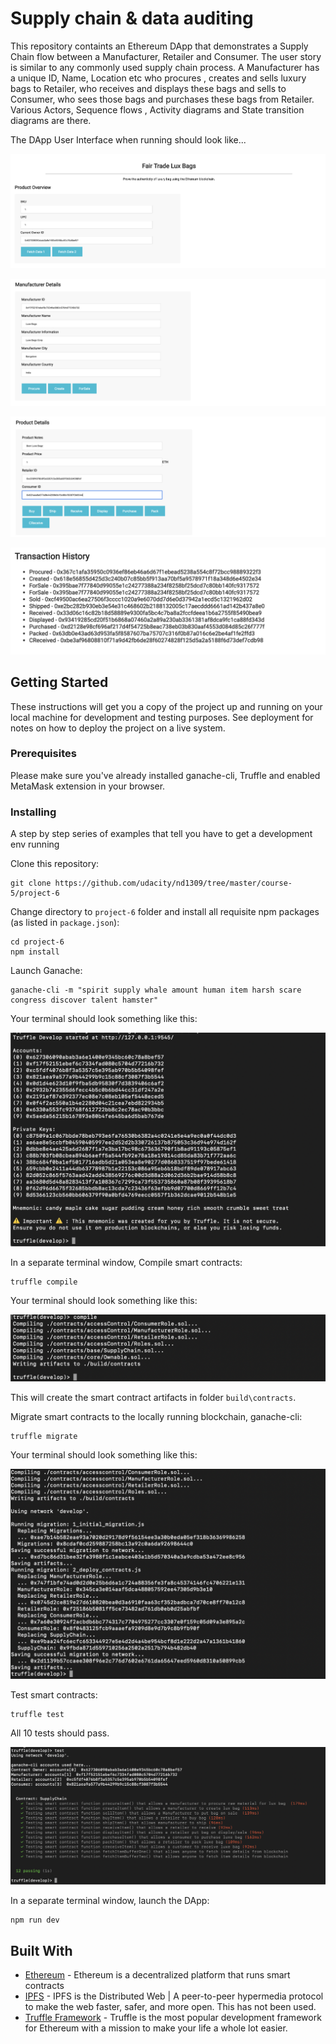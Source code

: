 # Supply chain & data auditing

This repository containts an Ethereum DApp that demonstrates a Supply Chain flow between a Manufacturer, Retailer and Consumer. The user story is similar to any commonly used supply chain process. A Manufacturer has a unique ID, Name, Location etc who procures , creates and sells luxury bags to Retailer, who receives and displays these bags and sells to Consumer, who sees those bags and purchases these bags from Retailer. Various Actors, Sequence flows , Activity diagrams and State transition diagrams are there.

The DApp User Interface when running should look like...

![truffle test](images/ProductOverview.png)

![truffle test](images/ManufacturerDetails.png)

![truffle test](images/ProductDetails.png)

![truffle test](images/Transactions.png)


## Getting Started

These instructions will get you a copy of the project up and running on your local machine for development and testing purposes. See deployment for notes on how to deploy the project on a live system.

### Prerequisites

Please make sure you've already installed ganache-cli, Truffle and enabled MetaMask extension in your browser.

### Installing

A step by step series of examples that tell you have to get a development env running

Clone this repository:

```
git clone https://github.com/udacity/nd1309/tree/master/course-5/project-6
```

Change directory to ```project-6``` folder and install all requisite npm packages (as listed in ```package.json```):

```
cd project-6
npm install
```

Launch Ganache:

```
ganache-cli -m "spirit supply whale amount human item harsh scare congress discover talent hamster"
```

Your terminal should look something like this:

![truffle test](images/TruffleDevelop.png)

In a separate terminal window, Compile smart contracts:

```
truffle compile
```

Your terminal should look something like this:

![truffle test](images/TruffleCompile.png)

This will create the smart contract artifacts in folder ```build\contracts```.

Migrate smart contracts to the locally running blockchain, ganache-cli:

```
truffle migrate
```

Your terminal should look something like this:

![truffle test](images/TruffleMigrate.png)

Test smart contracts:

```
truffle test
```

All 10 tests should pass.

![truffle test](images/TruffleTest.png)

In a separate terminal window, launch the DApp:

```
npm run dev
```

## Built With

* [Ethereum](https://www.ethereum.org/) - Ethereum is a decentralized platform that runs smart contracts
* [IPFS](https://ipfs.io/) - IPFS is the Distributed Web | A peer-to-peer hypermedia protocol
to make the web faster, safer, and more open. This has not been used.
* [Truffle Framework](http://truffleframework.com/) - Truffle is the most popular development framework for Ethereum with a mission to make your life a whole lot easier.



